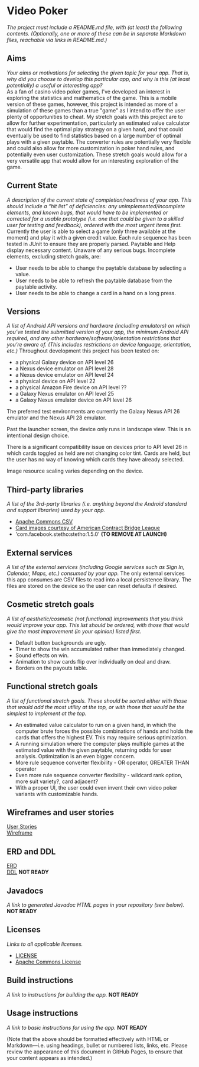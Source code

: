# Video Poker
*The project must include a README.md file, with (at least) the following contents. (Optionally, one or more of these can be in separate Markdown files, reachable via links in README.md.)*

## Aims
*Your aims or motivations for selecting the given topic for your app. That is, why did you choose to develop this particular app, and why is this (at least potentially) a useful or interesting app?* <br />
As a fan of casino video poker games, I've developed an interest in exploring the statistics and mathematics of the game. This is a mobile version of these games, however, this project is intended as more of a simulation of these games than a true "game" as I intend to offer the user plenty of opportunities to cheat. My stretch goals with this project are to allow for further experimentation, particularly an estimated value calculator that would find the optimal play strategy on a given hand, and that could eventually be used to find statistics based on a large number of optimal plays with a given paytable. The converter rules are potentially very flexible and could also allow for more customization in poker hand rules, and potentially even user customization. These stretch goals would allow for a very versatile app that would allow for an interesting exploration of the game. 

## Current State
*A description of the current state of completion/readiness of your app. This should include a “hit list” of deficiencies: any unimplemented/incomplete elements, and known bugs, that would have to be implemented or corrected for a usable prototype (i.e. one that could be given to a skilled user for testing and feedback), ordered with the most urgent items first.*
Currently the user is able to select a game (only three available at the moment) and play it with a given credit value. Each rule sequence has been tested in JUnit to ensure they are properly parsed. Paytable and Help display necessary content. Unaware of any serious bugs. Incomplete elements, excluding stretch goals, are:
* User needs to be able to change the paytable database by selecting a value.
* User needs to be able to refresh the paytable database from the paytable activity.
* User needs to be able to change a card in a hand on a long press.

## Versions
*A list of Android API versions and hardware (including emulators) on which you’ve tested the submitted version of your app, the minimum Android API required, and any other hardware/software/orientation restrictions that you’re aware of. (This includes restrictions on device language, orientation, etc.)*
Throughout development this project has been tested on:
* a physical Galaxy device on API level 26
* a Nexus device emulator on API level 28
* a Nexus device emulator on API level 24
* a physical device on API level 22
* a physical Amazon Fire device on API level ??
* a Galaxy Nexus emulator on API level 25
* a Galaxy Nexus emulator device on API level 26

The preferred test environments are currently the Galaxy Nexus API 26 emulator and the Nexus API 28 emulator. 

Past the launcher screen, the device only runs in landscape view. This is an intentional design choice. 

There is a significant compatibility issue on devices prior to API level 26 in which cards toggled as held are not changing color tint. Cards are held, but the user has no way of knowing which cards they have already selected. 

Image resource scaling varies depending on the device. 

## Third-party libraries
*A list of the 3rd-party libraries (i.e. anything beyond the Android standard and support libraries) used by your app.*
   * [Apache Commons CSV](https://commons.apache.org/proper/commons-csv/)
   * [Card images courtesy of American Contract Bridge League](http://acbl.mybigcommerce.com/52-playing-cards/)
   * 'com.facebook.stetho:stetho:1.5.0' **(TO REMOVE AT LAUNCH)**
   
## External services
*A list of the external services (including Google services such as Sign In, Calendar, Maps, etc.) consumed by your app.*
The only external services this app consumes are CSV files to read into a local persistence library. The files are stored on the device so the user can reset defaults if desired.

## Cosmetic stretch goals
*A list of aesthetic/cosmetic (not functional) improvements that you think would improve your app. This list should be ordered, with those that would give the most improvement (in your opinion) listed first.*
* Default button backgrounds are ugly.
* Timer to show the win accumulated rather than immediately changed. 
* Sound effects on win.
* Animation to show cards flip over individually on deal and draw.
* Borders on the payouts table.

## Functional stretch goals
*A list of functional stretch goals. These should be sorted either with those that would add the most utility at the top, or with those that would be the simplest to implement at the top.*
* An estimated value calculator to run on a given hand, in which the computer brute forces the possible combinations of hands and holds the cards that offers the highest EV. This may require serious optimization.
* A running simulation where the computer plays multiple games at the estimated value with the given paytable, returning odds for user analysis. Optimization is an even bigger concern.
* More rule sequence converter flexibility - OR operator, GREATER THAN operator
* Even more rule sequence converter flexibility - wildcard rank option, more suit variety?, card adjacent?
* With a proper UI, the user could even invent their own video poker variants with customizable hands.

## Wireframes and user stories
[User Stories](docs/UserStories.md) <br />
[Wireframe](docs/VidPokerWireframe.pdf) 

## ERD and DDL
[ERD](docs/ERD.pdf) <br />
[DDL](docs/DDL.pdf) **NOT READY**

## Javadocs
*A link to generated Javadoc HTML pages in your repository (see below).*
**NOT READY**

## Licenses
*Links to all applicable licenses.*
   * [LICENSE](LICENSE)
   * [Apache Commons License](licenses/ApacheSoftwareLicense.txt)


## Build instructions
*A link to instructions for building the app.*
**NOT READY**

## Usage instructions
*A link to basic instructions for using the app.*
**NOT READY**

(Note that the above should be formatted effectively with HTML or Markdown—i.e. using headings, bullet or numbered lists, links, etc. Please review the appearance of this document in GitHub Pages, to ensure that your content appears as intended.)
